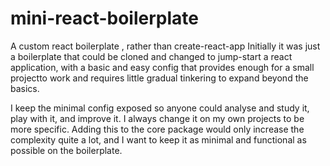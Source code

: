 # mini-react-boilerplate
A custom react boilerplate , rather than create-react-app
Initially it was just a boilerplate that could be cloned and changed to jump-start a react application, with a basic and easy 
config that provides enough for a small projectto work and requires little gradual tinkering to expand beyond the basics.

I keep the minimal config exposed so anyone could analyse and study it, play with it, and improve it.
I always change it on my own projects to be more specific. Adding this to the core package would only increase the complexity 
quite a lot, and I want to keep it as minimal and functional as possible on the boilerplate.
